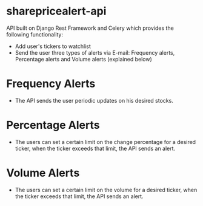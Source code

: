 # sharepricealert-api
API built on Django Rest Framework and Celery which provides the following functionality:
- Add user's tickers to watchlist
- Send the user three types of alerts via E-mail: Frequency alerts, Percentage alerts and Volume alerts (explained below) 

# Frequency Alerts 
- The API sends the user periodic updates on his desired stocks. 

# Percentage Alerts
- The users can set a certain limit on the change percentage for a desired ticker, when the ticker exceeds that limit, the API sends an alert. 

# Volume Alerts
- The users can set a certain limit on the volume for a desired ticker, when the ticker exceeds that limit, the API sends an alert. 

